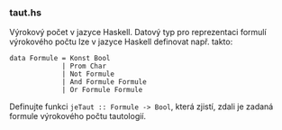 ### taut.hs

Výrokový počet v jazyce Haskell. Datový typ pro reprezentaci formulí výrokového počtu lze v jazyce Haskell definovat např. takto:

```
data Formule = Konst Bool
             | Prom Char
             | Not Formule
             | And Formule Formule
             | Or Formule Formule
```

Definujte funkci `jeTaut :: Formule -> Bool`, která zjistí, zdali je zadaná formule výrokového počtu tautologií.

